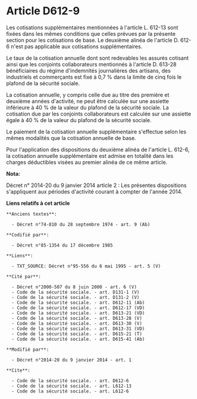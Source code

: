 # Article D612-9

Les cotisations supplémentaires mentionnées à l'article L. 612-13 sont fixées dans les mêmes conditions que celles prévues
par la présente section pour les cotisations de base. Le deuxième alinéa de l'article D. 612-6 n'est pas applicable aux
cotisations supplémentaires. 

Le taux de la cotisation annuelle dont sont redevables les assurés cotisant ainsi que les conjoints collaborateurs mentionnés
à l'article D. 613-28 bénéficiaires du régime d'indemnités journalières des artisans, des industriels et commerçants est fixé
à 0,7 % dans la limite de cinq fois le plafond de la sécurité sociale. 

La cotisation annuelle, y compris celle due au titre des première et deuxième années d'activité, ne peut être calculée sur
une assiette inférieure à 40 % de la valeur du plafond de la sécurité sociale. La cotisation due par les conjoints
collaborateurs est calculée sur une assiette égale à 40 % de la valeur du plafond de la sécurité sociale. 

Le paiement de la cotisation annuelle supplémentaire s'effectue selon les mêmes modalités que la cotisation annuelle de
base. 

Pour l'application des dispositions du deuxième alinéa de l'article L. 612-6, la cotisation annuelle supplémentaire est
admise en totalité dans les charges déductibles visées au premier alinéa de ce même article.

**Nota:**

Décret n° 2014-20 du 9 janvier 2014 article 2 : Les présentes dispositions s'appliquent aux périodes d'activité courant à
compter de l'année 2014.

**Liens relatifs à cet article**

	**Anciens textes**:

	  - Décret n°74-810 du 28 septembre 1974 - art. 9 (Ab)

	**Codifié par**:

	  - Décret n°85-1354 du 17 décembre 1985

	**Liens**:

	  - TXT_SOURCE: Décret n°95-556 du 6 mai 1995 - art. 5 (V)

	**Cité par**:

	  - Décret n°2000-507 du 8 juin 2000 - art. 6 (V)
	  - Code de la sécurité sociale. - art. D131-1 (V)
	  - Code de la sécurité sociale. - art. D131-2 (V)
	  - Code de la sécurité sociale. - art. D612-11 (Ab)
	  - Code de la sécurité sociale. - art. D612-17 (VD)
	  - Code de la sécurité sociale. - art. D613-21 (VD)
	  - Code de la sécurité sociale. - art. D613-28 (V)
	  - Code de la sécurité sociale. - art. D613-30 (V)
	  - Code de la sécurité sociale. - art. D613-31 (VD)
	  - Code de la sécurité sociale. - art. D615-21 (T)
	  - Code de la sécurité sociale. - art. D615-41 (Ab)

	**Modifié par**:

	  - Décret n°2014-20 du 9 janvier 2014 - art. 1

	**Cite**:

	  - Code de la sécurité sociale. - art. D612-6
	  - Code de la sécurité sociale. - art. L612-13
	  - Code de la sécurité sociale. - art. L612-6
